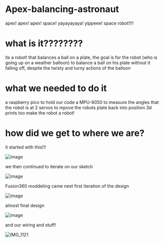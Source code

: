 # Apex-balancing-astronaut
apex! apex! apex! space! yayayayaya! yippeee! space robot!!!!

# what is it????????
its a robot! that balances a ball on a plate, the goal is for the robot (who is going up on a weather balloon) to balance a ball on his plate without it falling off, despite the twisty and turny actions of the balloon

# what we needed to do it
  a raspberry pico to hold our code
  a MPU-6050 to measure the angles that the robot is at
  2 servos to mpove the robots plate back into position
  3d prints too make the robot a robot!
# how did we get to where we are?
  it started with this!!!
  
  ![image](https://github.com/user-attachments/assets/a96a1edf-c1bc-41de-a703-b8caabba5d61)

  we then continued to iterate on our sketch
  
  ![image](https://github.com/user-attachments/assets/b9059728-f3aa-4a9c-a325-e1bf20f6a38a)

  Fusion360 moddeling came next
  first iteration of the design

  ![image](https://github.com/user-attachments/assets/94059b6e-8cf3-4ce7-b310-d9a079f9af11)

  almost final design

  ![image](https://github.com/user-attachments/assets/66d6a23b-3c92-4ec1-8a12-5b05f8c2faf0)

  and our wiring and stuff!

  ![IMG_1121](https://github.com/user-attachments/assets/a9a15b63-92b1-4a40-b3fe-28a42d14fb10)

